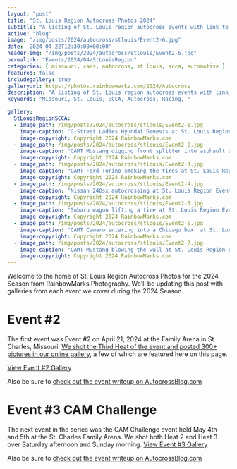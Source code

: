 ```yaml
---
layout: "post"
title: "St. Louis Region Autocross Photos 2024"
subtitle: "A listing of St. Louis region autocross events with link to their photo galleries"
active: "blog"
image: "/img/posts/2024/autocross/stlouis/Event2-6.jpg"
date: '2024-04-22T12:30:00+00:00'
header-img: "/img/posts/2024/autocross/stlouis/Event2-6.jpg"
permalink: "Events/2024/04/StLouisRegion"
categories: [ missouri, cars, autocross, st louis, scca, automotive ] 
featured: false
includegallery: true
galleryurl: https://photos.rainbowmarks.com/2024/Autocross
description: "A listing of St. Louis region autocross events with link to their photo galleries"
keywords: "Missouri, St. Louis, SCCA, Autocross, Racing, "

gallery:
  StLouisRegionSCCA:
  - image_path: /img/posts/2024/autocross/stlouis/Event2-1.jpg
    image-caption: "G-Street Ladies Hyundai Genesis at St. Louis Region Event #2"
    image-copyright: Copyright 2024 RainbowMarks.com
  - image_path: /img/posts/2024/autocross/stlouis/Event2-2.jpg
    image-caption: "CAMT Mustang digging front splitter into asphault at St. Louis Region Event #2"
    image-copyright: Copyright 2024 RainbowMarks.com
  - image_path: /img/posts/2024/autocross/stlouis/Event2-3.jpg
    image-caption: "CAMT Ford Torino smoking the tires at St. Louis Region Event #2"
    image-copyright: Copyright 2024 RainbowMarks.com
  - image_path: /img/posts/2024/autocross/stlouis/Event2-4.jpg
    image-caption: "Nissan 240sx autocrossing at St. Louis Region Event #2"
    image-copyright: Copyright 2024 RainbowMarks.com
  - image_path: /img/posts/2024/autocross/stlouis/Event2-5.jpg
    image-caption: "Subaru wagon lifting a tire at St. Louis Region Event #2"
    image-copyright: Copyright 2024 RainbowMarks.com
  - image_path: /img/posts/2024/autocross/stlouis/Event2-6.jpg
    image-caption: "CAMT Camaro entering into a Chicago box  at St. Louis Region Event #2"
    image-copyright: Copyright 2024 RainbowMarks.com
  - image_path: /img/posts/2024/autocross/stlouis/Event2-7.jpg
    image-caption: "CAMT Mustang blowing the wall at St. Louis Region Event #2"
    image-copyright: Copyright 2024 RainbowMarks.com
---
```

Welcome to the home of St. Louis Region Autocross Photos for the 2024 Season from RainbowMarks Photography. We'll be updating this post with galleries from each event we cover during the 2024 Season. 

# Event #2
The first event was Event #2 on April 21, 2024 at the Family Arena in St. Charles, Missouri. [We shot the Third Heat of the event and posted 300+ pictures in our online gallery](https://photos.rainbowmarks.com/2024/Autocross/St-Louis-Region-SCCA/4-21-2024-Event-2/Heat-3), a few of which are featured here on this page.

[View Event #2 Gallery](https://photos.rainbowmarks.com/2024/Autocross/St-Louis-Region-SCCA/4-21-2024-Event-2/Heat-3)

Also be sure to [check out the event writeup on AutocrossBlog.com](https://www.autocrossblog.com/st-louis-autocross-event-2-2024)


# Event #3 CAM Challenge
The next event in the series was the CAM Challenge event held May 4th and 5th at the St. Charles Family Arena. We shot both Heat 2 and Heat 3 over Saturday afternoon and Sunday morning. 
[View Event #3 Gallery](https://photos.rainbowmarks.com/2024/Autocross/STL-CAM-Challenge)

Also be sure to [check out the event writeup on AutocrossBlog.com](https://www.autocrossblog.com/2024-st-louis-cam-challenge)
